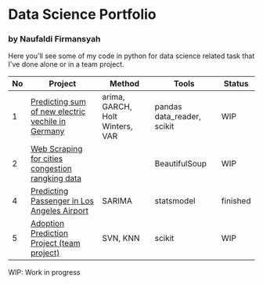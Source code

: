 # Data Science Portfolio
### by Naufaldi Firmansyah

Here you'll see some of my code in python for data science related task that I've done alone or in a team project.


| No | Project | Method | Tools |Status| 
|-------|---------|---------|-|-|
|1 | [Predicting sum of new electric vechile in Germany](https://github.com/naufaldi-fir/new-electric-passengers-cars-prediction) | arima, GARCH, Holt Winters, VAR | pandas data_reader, scikit| WIP| 
|2| [Web Scraping for cities congestion rangking data](https://github.com/naufaldi-fir/web-scraping-for-cities-congestion-ranking-data) | |BeautifulSoup| WIP |
|4| [Predicting Passenger in Los Angeles Airport](https://github.com/naufaldi-fir/Los-angeles-airport-passenger-prediction) | SARIMA | statsmodel|finished|
|5| [Adoption Prediction Project (team project)](https://github.com/naufaldi-fir/adoption-prediction-project) |SVN, KNN|scikit| WIP |

WIP: Work in progress


